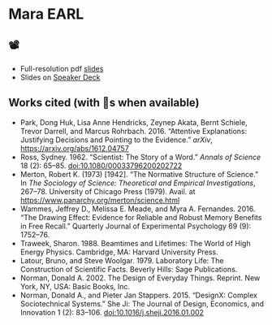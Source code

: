 # Mara EARL

## 📽
* Full-resolution pdf [slides](https://github.com/batpigandme/mara_earl/blob/master/mara_earl_slides.pdf)
* Slides on [Speaker Deck](https://speakerdeck.com/batpigandme/learning-out-loud-earl-boston-2017)

## Works cited (with 🔗s when available)
* Park, Dong Huk, Lisa Anne Hendricks, Zeynep Akata, Bernt Schiele, Trevor Darrell, and Marcus Rohrbach. 2016. “Attentive Explanations: Justifying Decisions and Pointing to the Evidence.” _arXiv_, <https://arxiv.org/abs/1612.04757>
* Ross, Sydney. 1962. “Scientist: The Story of a Word.” _Annals of Science_ 18 (2): 65–85. [doi:10.1080/00033796200202722](http://dx.doi.org/10.1080/00033796200202722)
* Merton, Robert K. (1973) [1942]. “The Normative Structure of Science.” In _The Sociology of Science: Theoretical and Empirical Investigations_, 267–78. University of Chicago Press (1979). Avail. at <https://www.panarchy.org/merton/science.html>
* Wammes, Jeffrey D., Melissa E. Meade, and Myra A. Fernandes. 2016. “The Drawing Effect: Evidence for Reliable and Robust Memory Benefits in Free Recall.” Quarterly Journal of Experimental Psychology 69 (9): 1752–76.
* Traweek, Sharon. 1988. Beamtimes and Lifetimes: The World of High Energy Physics. Cambridge, MA: Harvard University Press.
* Latour, Bruno, and Steve Woolgar. 1979. Laboratory Life: The Construction of Scientific Facts. Beverly Hills: Sage Publications.
* Norman, Donald A. 2002. The Design of Everyday Things. Reprint. New York, NY, USA: Basic Books, Inc.
* Norman, Donald A., and Pieter Jan Stappers. 2015. “DesignX: Complex Sociotechnical Systems.” She Ji: The Journal of Design, Economics, and Innovation 1 (2): 83–106. [doi:10.1016/j.sheji.2016.01.002](https://doi.org/10.1016/j.sheji.2016.01.002)

